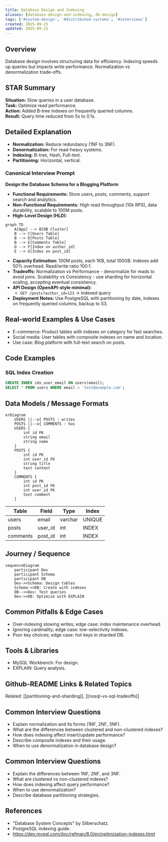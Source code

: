 ```yaml
---
title: Database Design and Indexing
aliases: [database-design-and-indexing, db-design]
tags: ['#system-design', '#distributed-systems', '#interviews']
created: 2025-09-25
updated: 2025-09-25
---
```


## Overview
Database design involves structuring data for efficiency. Indexing speeds up queries but impacts write performance. Normalization vs denormalization trade-offs.

## STAR Summary
**Situation:** Slow queries in a user database.  
**Task:** Optimize read performance.  
**Action:** Added B-tree indexes on frequently queried columns.  
**Result:** Query time reduced from 5s to 0.1s.

## Detailed Explanation
- **Normalization:** Reduce redundancy (1NF to 3NF).
- **Denormalization:** For read-heavy systems.
- **Indexing:** B-tree, Hash, Full-text.
- **Partitioning:** Horizontal, vertical.

### Canonical Interview Prompt
**Design the Database Schema for a Blogging Platform**

- **Functional Requirements:** Store users, posts, comments, support search and analytics.
- **Non-Functional Requirements:** High read throughput (10k RPS), data durability, scalable to 100M posts.
- **High-Level Design (HLD):**

```mermaid
graph TD
    A[App] --> B[DB Cluster]
    B --> C[Users Table]
    B --> D[Posts Table]
    B --> E[Comments Table]
    D --> F[Index on author_id]
    E --> G[Index on post_id]
```

- **Capacity Estimation:** 100M posts, each 1KB, total 100GB. Indexes add 50% overhead. Read/write ratio 100:1.
- **Tradeoffs:** Normalization vs Performance - denormalize for reads to avoid joins. Scalability vs Consistency - use sharding for horizontal scaling, accepting eventual consistency.
- **API Design (OpenAPI-style minimal):**
  - `GET /posts?author_id=123` -> indexed query
- **Deployment Notes:** Use PostgreSQL with partitioning by date, indexes on frequently queried columns, backup to S3.

## Real-world Examples & Use Cases
- E-commerce: Product tables with indexes on category for fast searches.
- Social media: User tables with composite indexes on name and location.
- Use case: Blog platform with full-text search on posts.

## Code Examples
### SQL Index Creation
```sql
CREATE INDEX idx_user_email ON users(email);
SELECT * FROM users WHERE email = 'test@example.com';
```

## Data Models / Message Formats
```mermaid
erDiagram
    USERS ||--o{ POSTS : writes
    POSTS ||--o{ COMMENTS : has
    USERS {
        int id PK
        string email
        string name
    }
    POSTS {
        int id PK
        int user_id FK
        string title
        text content
    }
    COMMENTS {
        int id PK
        int post_id FK
        int user_id FK
        text comment
    }
```

| Table | Field | Type | Index |
|-------|-------|------|-------|
| users | email | varchar | UNIQUE |
| posts | user_id | int | INDEX |
| comments | post_id | int | INDEX |

## Journey / Sequence
```mermaid
sequenceDiagram
    participant Dev
    participant Schema
    participant DB
    Dev->>Schema: Design tables
    Schema->>DB: Create with indexes
    DB-->>Dev: Test queries
    Dev->>DB: Optimize with EXPLAIN
```

## Common Pitfalls & Edge Cases
- Over-indexing slowing writes; edge case: index maintenance overhead.
- Ignoring cardinality; edge case: low-selectivity indexes.
- Poor key choices; edge case: hot keys in sharded DB.

## Tools & Libraries
- MySQL Workbench: For design.
- EXPLAIN: Query analysis.

## Github-README Links & Related Topics
Related: [[partitioning-and-sharding]], [[nosql-vs-sql-tradeoffs]]

## Common Interview Questions
- Explain normalization and its forms (1NF, 2NF, 3NF).
- What are the differences between clustered and non-clustered indexes?
- How does indexing affect insert/update performance?
- Describe composite indexes and their usage.
- When to use denormalization in database design?

## Common Interview Questions
- Explain the differences between 1NF, 2NF, and 3NF.
- What are clustered vs non-clustered indexes?
- How does indexing affect query performance?
- When to use denormalization?
- Describe database partitioning strategies.

## References
- "Database System Concepts" by Silberschatz.
- PostgreSQL indexing guide.
- https://dev.mysql.com/doc/refman/8.0/en/optimization-indexes.html